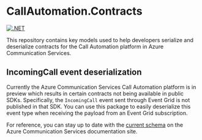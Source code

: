 # CallAutomation.Contracts

[![.NET](https://github.com/jasonshave/CallAutomation.Contracts/actions/workflows/dotnet.yml/badge.svg)](https://github.com/jasonshave/CallAutomation.Contracts/actions/workflows/dotnet.yml)

This repository contains key models used to help developers serialize and deserialize contracts for the Call Automation platform in Azure Communication Services.

## IncomingCall event deserialization

Currently the Azure Communication Services Call Automation platform is in preview which results in certain contracts not being available in public SDKs. Specifically, the `IncomingCall` event sent through Event Grid is not published in that SDK. You can use this package to easily deserialize this event type when receiving the payload from an Event Grid subscription.

For reference, you can stay up to date with the [current schema](https://learn.microsoft.com/en-us/azure/event-grid/communication-services-voice-video-events) on the Azure Communication Services documentation site.
